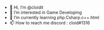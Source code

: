 - 👋 Hi, I’m @cloidit
- 👀 I’m interested in Game Developing
- 🌱 I’m currently learning php.Csharp.c++.html
- 📫 How to reach me discord : cloid#1316

